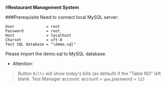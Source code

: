 #**Restaurant Management System**

###Prerequisite
Need to connect local MySQL server:

	User              = root
	Password          = root
	Host              = localhost
	Charset           = uft-8
	Test SQL database = "\demo.sql"

Please import the demo.sql to MySQL database.

* Attention: 
>Button `Bills` will show today's bills (as default) if the "Table NO" left blank.
>Test Manager account: account = `qwe`,password = `123`


